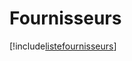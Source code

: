 # Fournisseurs

[!include[listefournisseurs](fournisseurs.listefournisseurs.autogen.md)]












































































































































